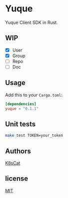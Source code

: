 # Yuque

Yuque Client SDK in Rust.

## WIP

- [x] User
- [x] Group
- [ ] Repo
- [ ] Doc

## Usage

Add this to your `Cargo.toml`:

```toml
[dependencies]
yuque = "0.1.1"
```

## Unit tests

```bash
make test TOKEN=your_token
```

## Authors

[K8sCat](https://github.com/k8scat)

## license

[MIT](./LICENSE)
